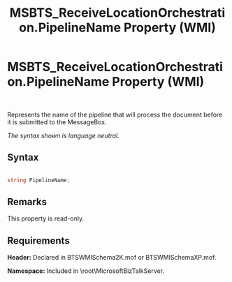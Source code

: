 ﻿---
title: MSBTS_ReceiveLocationOrchestration.PipelineName Property (WMI)
TOCTitle: MSBTS_ReceiveLocationOrchestration.PipelineName Property (WMI)
ms:assetid: e66da1bb-90bb-453e-be1e-af89ac2dd10a
ms:mtpsurl: https://msdn.microsoft.com/en-us/library/Aa561638(v=BTS.80)
ms:contentKeyID: 51533046
ms.date: 08/30/2017
mtps_version: v=BTS.80
---

# MSBTS\_ReceiveLocationOrchestration.PipelineName Property (WMI)

 

Represents the name of the pipeline that will process the document before it is submitted to the MessageBox.

*The syntax shown is language neutral.*

## Syntax

```C#
  
string PipelineName;  
```

## Remarks

This property is read-only.

## Requirements

**Header:** Declared in BTSWMISchema2K.mof or BTSWMISchemaXP.mof.

**Namespace:** Included in \\root\\MicrosoftBizTalkServer.

